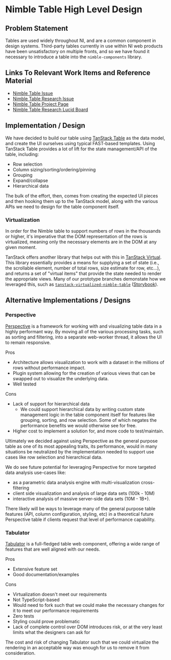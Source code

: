 # Nimble Table High Level Design

## Problem Statement

Tables are used widely throughout NI, and are a common component in design systems. Third-party tables currently in use within NI web products have been unsatisfactory on multiple fronts, and so we have found it necessary to introduce a table into the `nimble-components` library.

## Links To Relevant Work Items and Reference Material

-   [Nimble Table Issue](https://github.com/ni/nimble/issues/283)
-   [Nimble Table Research Issue](https://github.com/ni/nimble/issues/285)
-   [Nimble Table Project Page](https://github.com/orgs/ni/projects/11)
-   [Nimble Table Research Lucid Board](https://lucid.app/lucidspark/31f2314d-dd8e-46fd-8fc1-6e9f66700bb3/edit?viewport_loc=-6023%2C-26311%2C35411%2C20921%2CloaYwcZLRray4&invitationId=inv_38839ad5-72b2-4975-ab7a-6d8be33c960c)

## Implementation / Design

We have decided to build our table using [TanStack Table](https://tanstack.com/table/v8) as the data model, and create the UI ourselves using typical FAST-based templates. Using TanStack Table provides a lot of lift for the state management/API of the table, including:

-   Row selection
-   Column sizing/sorting/ordering/pinning
-   Grouping
-   Expand/collapse
-   Hierarchical data

The bulk of the effort, then, comes from creating the expected UI pieces and then hooking them up to the TanStack model, along with the various APIs we need to design for the table component itself.

### Virtualization

In order for the Nimble table to support numbers of rows in the thousands or higher, it's imperative that the DOM representation of the rows is virtualized, meaning only the necessary elements are in the DOM at any given moment.

TanStack offers another library that helps out with this in [TanStack Virtual](https://tanstack.com/virtual/v3). This library essentially provides a means for supplying a set of state (i.e., the scrollable element, number of total rows, size estimate for row, etc...), and returns a set of "virtual items" that provide the state needed to render the appropriate views. Many of our prototype branches demonstate how we leveraged this, such as [`tanstack-virtualized-nimble-table`](https://github.com/ni/nimble/tree/tanstack-virutalized-nimble-table) ([Storybook](https://60e89457a987cf003efc0a5b-haosfwmjoq.chromatic.com/iframe.html?args=&id=table--table-story&viewMode=story)).

## Alternative Implementations / Designs

### Perspective

[Perspective](https://perspective.finos.org/) is a framework for working with and visualizing table data in a highly performant way. By moving all of the various processing tasks, such as sorting and filtering, into a separate web-worker thread, it allows the UI to remain responsive.

Pros

-   Architecture allows visualization to work with a dataset in the millions of rows without performance impact.
-   Plugin system allowing for the creation of various views that can be swapped out to visualize the underlying data.
-   Well tested

Cons

-   Lack of support for hierarchical data
    -   We could support hierarchical data by writing custom state management logic in the table component itself for features like grouping, sorting, and row selection. Some of which negates the performance benefits we would otherwise see for free.
-   Higher cost to implement a solution for, and more code to test/maintain.

Ultimately we decided against using Perspective as the general purpose table as one of its most appealing traits, its performance, would in many situations be neutralized by the implementation needed to support use cases like row selection and hierarchical data.

We do see future potential for leveraging Perspective for more targeted data analysis use-cases like:

-   as a parametric data analysis engine with multi-visualization cross-filtering
-   client side visualization and analysis of large data sets (100k - 10M)
-   interactive analysis of massive server-side data sets (10M - 1B+).

There likely will be ways to leverage many of the general purpose table features (API, column configuration, styling, etc) in a theoretical future Perspective table if clients request that level of performance capability.

### Tabulator

[Tabulator](https://tabulator.info/) is a full-fledged table web component, offering a wide range of features that are well aligned with our needs.

Pros

-   Extensive feature set
-   Good documentation/examples

Cons

-   Virtualization doesn't meet our requirements
-   Not TypeScript-based
-   Would need to fork such that we could make the necessary changes for it to meet our performance requirements
-   Zero tests
-   Styling could prove problematic
-   Lack of complete control over DOM introduces risk, or at the very least limits what the designers can ask for

The cost and risk of changing Tabulator such that we could virtualize the rendering in an acceptable way was enough for us to remove it from consideration.
